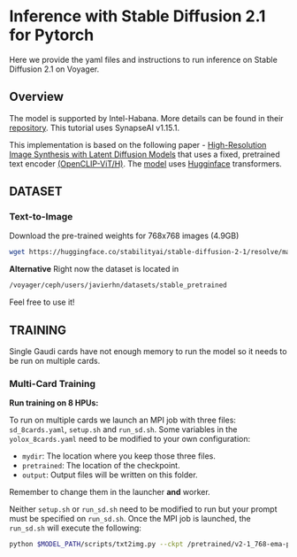 # Inference with Stable Diffusion 2.1 for Pytorch
Here we provide the yaml files and instructions to run inference on Stable Diffusion 2.1 on Voyager.

## Overview

The model is supported by Intel-Habana. More details can be found in their [repository](https://github.com/HabanaAI/Model-References/tree/1.15.1/PyTorch/generative_models/stable-diffusion-v-2-1). This tutorial uses SynapseAI v1.15.1.

This implementation is based on the following paper - [High-Resolution Image Synthesis with Latent Diffusion Models](https://arxiv.org/abs/2112.10752) that uses a fixed, pretrained text encoder [(OpenCLIP-ViT/H)](https://github.com/mlfoundations/open_clip). The [model](https://github.com/Stability-AI/stablediffusion/) uses [Hugginface](https://huggingface.co/stabilityai/stable-diffusion-2-1) transformers. 


## DATASET

### Text-to-Image
Download the pre-trained weights for 768x768 images (4.9GB)
```bash
wget https://huggingface.co/stabilityai/stable-diffusion-2-1/resolve/main/v2-1_768-ema-pruned.ckpt
```

**Alternative**
Right now the dataset is located in
```bash
/voyager/ceph/users/javierhn/datasets/stable_pretrained
```

Feel free to use it!

## TRAINING

Single Gaudi cards have not enough memory to run the model so it needs to be run on multiple cards.

### Multi-Card Training

**Run training on 8 HPUs:**

To run on multiple cards we launch an MPI job with three files: `sd_8cards.yaml`, `setup.sh` and `run_sd.sh`. Some variables in the `yolox_8cards.yaml` need to be modified to your own configuration:
- `mydir`: The location where you keep those three files.
- `pretrained`: The location of the checkpoint.
- `output`: Output files will be written on this folder.  

Remember to change them in the launcher **and** worker.

Neither `setup.sh` or `run_sd.sh` need to be modified to run but your prompt must be specified on `run_sd.sh`. Once the MPI job is launched, the `run_sd.sh` will execute the following:
```bash
python $MODEL_PATH/scripts/txt2img.py --ckpt /pretrained/v2-1_768-ema-pruned.ckpt --config $MODEL_PATH/configs/stable-diffusion/v2-inference-v.yaml --H 768 --W 768 --n_samples 1 --n_iter 5 --outdir /output --prompt 'a cartoon style picture of a supercomputer';
```


